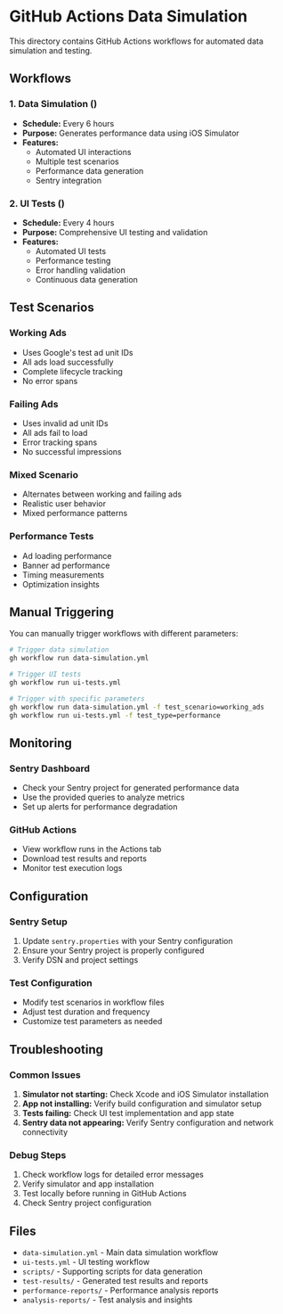 # GitHub Actions Data Simulation

This directory contains GitHub Actions workflows for automated data simulation and testing.

## Workflows

### 1. Data Simulation ()
- **Schedule:** Every 6 hours
- **Purpose:** Generates performance data using iOS Simulator
- **Features:**
  - Automated UI interactions
  - Multiple test scenarios
  - Performance data generation
  - Sentry integration

### 2. UI Tests ()
- **Schedule:** Every 4 hours
- **Purpose:** Comprehensive UI testing and validation
- **Features:**
  - Automated UI tests
  - Performance testing
  - Error handling validation
  - Continuous data generation

## Test Scenarios

### Working Ads
- Uses Google's test ad unit IDs
- All ads load successfully
- Complete lifecycle tracking
- No error spans

### Failing Ads
- Uses invalid ad unit IDs
- All ads fail to load
- Error tracking spans
- No successful impressions

### Mixed Scenario
- Alternates between working and failing ads
- Realistic user behavior
- Mixed performance patterns

### Performance Tests
- Ad loading performance
- Banner ad performance
- Timing measurements
- Optimization insights

## Manual Triggering

You can manually trigger workflows with different parameters:

```bash
# Trigger data simulation
gh workflow run data-simulation.yml

# Trigger UI tests
gh workflow run ui-tests.yml

# Trigger with specific parameters
gh workflow run data-simulation.yml -f test_scenario=working_ads
gh workflow run ui-tests.yml -f test_type=performance
```

## Monitoring

### Sentry Dashboard
- Check your Sentry project for generated performance data
- Use the provided queries to analyze metrics
- Set up alerts for performance degradation

### GitHub Actions
- View workflow runs in the Actions tab
- Download test results and reports
- Monitor test execution logs

## Configuration

### Sentry Setup
1. Update `sentry.properties` with your Sentry configuration
2. Ensure your Sentry project is properly configured
3. Verify DSN and project settings

### Test Configuration
- Modify test scenarios in workflow files
- Adjust test duration and frequency
- Customize test parameters as needed

## Troubleshooting

### Common Issues
1. **Simulator not starting:** Check Xcode and iOS Simulator installation
2. **App not installing:** Verify build configuration and simulator setup
3. **Tests failing:** Check UI test implementation and app state
4. **Sentry data not appearing:** Verify Sentry configuration and network connectivity

### Debug Steps
1. Check workflow logs for detailed error messages
2. Verify simulator and app installation
3. Test locally before running in GitHub Actions
4. Check Sentry project configuration

## Files

- `data-simulation.yml` - Main data simulation workflow
- `ui-tests.yml` - UI testing workflow
- `scripts/` - Supporting scripts for data generation
- `test-results/` - Generated test results and reports
- `performance-reports/` - Performance analysis reports
- `analysis-reports/` - Test analysis and insights

